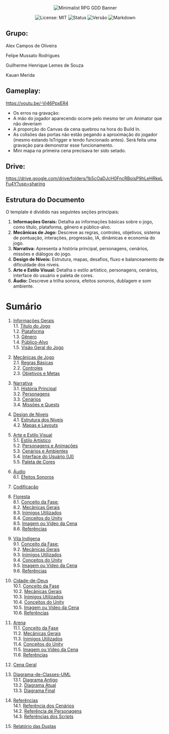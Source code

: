 <p align="center">
  <img src="https://i.ibb.co/56s7K8j/292330192-445386850928422-7259301303587158181-n-jpg.png" alt="Minimalist RPG GDD Banner">
</p>

<p align="center">
  <img src="https://img.shields.io/badge/License-MIT-yellow.svg?style=for-the-badge" alt="License: MIT">
  <img src="https://img.shields.io/badge/Status-Em%20Desenvolvimento-orange?style=for-the-badge" alt="Status">
  <img src="https://img.shields.io/badge/Versão-0.2.9-blue?style=for-the-badge" alt="Versão">
  <img src="https://img.shields.io/badge/Markdown-%23%23302c9b.svg?style=for-the-badge&logo=markdown&logoColor=white" alt="Markdown">

</p>

## Grupo:

 Alex Campos de Oliveira
 
 Felipe Mussato Rodrigues
 
 Guilherme Henrique Lemes de Souza
 
 Kauan Merida

## Gameplay:
https://youtu.be/-Vj46PpxER4

- Os erros na gravação:
- A mão do jogador aparecendo ocorre pelo mesmo ter um Animator que não deveriam
- A proporção do Canvas da cena quebrou na hora do Build In.
- As colisões das portas não estão pegando a aproximação do jogador (mesmo estando IsTrigger e tendo funcionado antes). Será feita uma gravação para demonstrar esse funcionamento.
- Mini mapa na primeira cena precisava ter sido setado.

## Drive:
https://drive.google.com/drive/folders/1b5cOaDJcH0FncRBoisP9hLeHRkeLFu4Y?usp=sharing


## Estrutura do Documento

O template é dividido nas seguintes seções principais:
1. **Informações Gerais:** Detalha as informações básicas sobre o jogo, como título, plataforma, gênero e público-alvo.
2. **Mecânicas de Jogo:** Descreve as regras, controles, objetivos, sistema de pontuação, interações, progressão, IA, dinâmicas e economia do jogo.
3. **Narrativa:** Apresenta a história principal, personagens, cenários, missões e diálogos do jogo.
4. **Design de Níveis:** Estrutura, mapas, desafios, fluxo e balanceamento de dificuldade dos níveis.
5. **Arte e Estilo Visual:** Detalha o estilo artístico, personagens, cenários, interface do usuário e paleta de cores.
6. **Áudio:** Descreve a trilha sonora, efeitos sonoros, dublagem e som ambiente.
<!--7. **Progresso e Salvamento:** Explica os sistemas de progressão e salvamento do jogo.
8. **Monetização:** Detalha o modelo de negócio e itens pagos.
9. **Testes e Qualidade:** Plano de testes e coleta de feedback dos jogadores.
10. **Conclusão:** Resume os principais pontos do GDD e os próximos passos no desenvolvimento do jogo.
-->
# Sumário

1. [Informações Gerais](https://github.com/Alex2024Campos/Amostradinhos_Cultural/wiki/1.-Informa%C3%A7%C3%B5es-Gerais)<br>
    1.1. [Título do Jogo](https://github.com/Alex2024Campos/Amostradinhos_Cultural/wiki/1.-Informa%C3%A7%C3%B5es-Gerais#11-título-do-jogo)<br>
    1.2. [Plataforma](https://github.com/Alex2024Campos/Amostradinhos_Cultural/wiki/1.-Informa%C3%A7%C3%B5es-Gerais#12-plataforma)<br>
    1.3. [Gênero](https://github.com/Alex2024Campos/Amostradinhos_Cultural/wiki/1.-Informa%C3%A7%C3%B5es-Gerais#13-gênero)<br>
    1.4. [Público-Alvo](https://github.com/Alex2024Campos/Amostradinhos_Cultural/wiki/1.-Informa%C3%A7%C3%B5es-Gerais#14-público-alvo)<br>
    1.5. [Visão Geral do Jogo](https://github.com/Alex2024Campos/Amostradinhos_Cultural/wiki/1.-Informa%C3%A7%C3%B5es-Gerais#15-visão-geral-do-jogo)<br>

2. [Mecânicas de Jogo](https://github.com/Alex2024Campos/Amostradinhos_Cultural/wiki/2.-Mecânicas-de-Jogo)<br>
    2.1. [Regras Básicas](https://github.com/Alex2024Campos/Amostradinhos_Cultural/wiki/2.-Mecânicas-de-Jogo#21-regras-básicas)<br>
    2.2. [Controles](https://github.com/Alex2024Campos/Amostradinhos_Cultural/wiki/2.-Mecânicas-de-Jogo#22-controles)<br>
    2.3. [Objetivos e Metas](https://github.com/Alex2024Campos/Amostradinhos_Cultural/wiki/2.-Mecânicas-de-Jogo#23-objetivos-e-metas)<br>

3. [Narrativa](https://github.com/Alex2024Campos/Amostradinhos_Cultural/wiki/3.-Narrativa)<br>
    3.1. [História Principal](https://github.com/Alex2024Campos/Amostradinhos_Cultural/wiki/3.-Narrativa#31-história-principal)<br>
     3.2. [Personagens](https://github.com/Alex2024Campos/Amostradinhos_Cultural/wiki/3.-Narrativa#32-personagens)<br>
    3.3. [Cenários](https://github.com/Alex2024Campos/Amostradinhos_Cultural/wiki/3.-Narrativa#33-cenários)<br>
    3.4. [Missões e Quests](https://github.com/Alex2024Campos/Amostradinhos_Cultural/wiki/3.-Narrativa#34-missões-e-quests)<br>

4. [Design de Níveis](https://github.com/Alex2024Campos/Amostradinhos_Cultural/wiki/4.-Design-de-Níveis)<br>
    4.1. [Estrutura dos Níveis](https://github.com/Alex2024Campos/Amostradinhos_Cultural/wiki/4.-Design-de-Níveis#41-estrutura-dos-níveis)<br>
    4.2. [Mapas e Layouts](https://github.com/Alex2024Campos/Amostradinhos_Cultural/wiki/4.-Design-de-Níveis#42-mapas-e-layouts)<br>

5. [Arte e Estilo Visual](https://github.com/Alex2024Campos/Amostradinhos_Cultural/wiki/5.-Arte-e-Estilo-Visual)<br>
    5.1. [Estilo Artístico](https://github.com/Alex2024Campos/Amostradinhos_Cultural/wiki/5.-Arte-e-Estilo-Visual#51-estilo-artístico)<br>
    5.2. [Personagens e Animações](https://github.com/Alex2024Campos/Amostradinhos_Cultural/wiki/5.-Arte-e-Estilo-Visual#52-personagens-e-animações)<br>
    5.3. [Cenários e Ambientes](https://github.com/Alex2024Campos/Amostradinhos_Cultural/wiki/5.-Arte-e-Estilo-Visual#53-cenários-e-ambientes)<br>
    5.4. [Interface do Usuário (UI)](https://github.com/Alex2024Campos/Amostradinhos_Cultural/wiki/5.-Arte-e-Estilo-Visual#54-interface-do-usuário-ui)<br>
    5.5. [Paleta de Cores](https://github.com/Alex2024Campos/Amostradinhos_Cultural/wiki/5.-Arte-e-Estilo-Visual#55-paleta-de-cores)<br>

6. [Áudio](https://github.com/Alex2024Campos/Amostradinhos_Cultural/wiki/6.-Áudio)<br>
    6.1. [Efeitos Sonoros](https://github.com/Alex2024Campos/Amostradinhos_Cultural/wiki/6.-Áudio#62-efeitos-sonoros)<br>

7. [Codificação](https://github.com/Alex2024Campos/Amostradinhos_Cultural/wiki/7.-Codifica%C3%A7%C3%A3o)<br>

8. [Floresta](https://github.com/Alex2024Campos/Amostradinhos_Cultural/wiki/8.-Floresta)<br>
   8.1. [Conceito da Fase:](https://github.com/Alex2024Campos/Amostradinhos_Cultural/wiki/8.-Floresta#81-conceito-da-fase)<br>
   8.2. [Mecânicas Gerais](https://github.com/Alex2024Campos/Amostradinhos_Cultural/wiki/8.-Floresta#82-mec%C3%A2nicas-gerais-da-cena)<br>
   8.3. [Inimigos Utilizados](http://github.com/Alex2024Campos/Amostradinhos_Cultural/wiki/8.-Floresta#83-inimigos-utilizados)<br>
   8.4. [Conceitos do Unity](https://github.com/Alex2024Campos/Amostradinhos_Cultural/wiki/8.-Floresta#84-conceitos-do-unity)<br>
   8.5. [Imagem ou Vídeo da Cena](https://github.com/Alex2024Campos/Amostradinhos_Cultural/wiki/8.-Floresta#85-imagem-ou-v%C3%ADdeo-da-cena)<br>
   8.6. [Referências](https://github.com/Alex2024Campos/Amostradinhos_Cultural/wiki/8.-Floresta#86-refer%C3%AAncias)<br>
   
9. [Vila Indígena](https://github.com/Alex2024Campos/Amostradinhos_Cultural/wiki/9.-Vila-Ind%C3%ADgena)<br>
   9.1. [Conceito da Fase:](https://github.com/Alex2024Campos/Amostradinhos_Cultural/wiki/9.-Vila-Ind%C3%ADgena#91-conceito-da-fase)<br>
   9.2. [Mecânicas Gerais](https://github.com/Alex2024Campos/Amostradinhos_Cultural/wiki/9.-Vila-Ind%C3%ADgena#92-mec%C3%A2nicas-gerais-da-cena)<br>
   9.3. [Inimigos Utilizados](https://github.com/Alex2024Campos/Amostradinhos_Cultural/wiki/9.-Vila-Ind%C3%ADgena#93-inimigos-utilizados)<br>
   9.4. [Conceitos do Unity](https://github.com/Alex2024Campos/Amostradinhos_Cultural/wiki/9.-Vila-Ind%C3%ADgena#94-conceitos-do-unity)<br>
   9.5. [Imagem ou Vídeo da Cena](https://github.com/Alex2024Campos/Amostradinhos_Cultural/wiki/9.-Vila-Ind%C3%ADgena#95-imagem-ou-v%C3%ADdeo-da-cena)<br>
   9.6. [Referências](https://github.com/Alex2024Campos/Amostradinhos_Cultural/wiki/9.-Vila-Ind%C3%ADgena#96-refer%C3%AAncias)<br>
   
10. [Cidade-de-Deus](https://github.com/Alex2024Campos/Amostradinhos_Cultural/wiki/10.-Cidade-de-Deus) <br>
   10.1. [Conceito da Fase](https://github.com/Alex2024Campos/Amostradinhos_Cultural/wiki/10.-Cidade-de-Deus#101-conceito-da-fase)<br>
   10.2. [Mecânicas Gerais](https://github.com/Alex2024Campos/Amostradinhos_Cultural/wiki/10.-Cidade-de-Deus#102-mec%C3%A2nicas-gerais-da-cena)<br>
   10.3. [Inimigos Utilizados](https://github.com/Alex2024Campos/Amostradinhos_Cultural/wiki/10.-Cidade-de-Deus#103-inimigos-utilizados)<br>
   10.4. [Conceitos do Unity](https://github.com/Alex2024Campos/Amostradinhos_Cultural/wiki/10.-Cidade-de-Deus#104-conceitos-do-unity)<br>
   10.5. [Imagem ou Vídeo da Cena](https://github.com/Alex2024Campos/Amostradinhos_Cultural/wiki/10.-Cidade-de-Deus#105-imagem-ou-v%C3%ADdeo-da-cena)<br>
   10.6. [Referências](https://github.com/Alex2024Campos/Amostradinhos_Cultural/wiki/10.-Cidade-de-Deus#106-refer%C3%AAncias)<br>
   
11. [Arena](https://github.com/Alex2024Campos/Amostradinhos_Cultural/wiki/11.-Arena) <br>
   11.1. [Conceito da Fase](https://github.com/Alex2024Campos/Amostradinhos_Cultural/wiki/11.-Arena#111-conceito-da-fase)<br> 
   11.2. [Mecânicas Gerais](https://github.com/Alex2024Campos/Amostradinhos_Cultural/wiki/11.-Arena#112-mec%C3%A2nicas-gerais-da-cena)<br>
   11.3. [Inimigos Utilizados](https://github.com/Alex2024Campos/Amostradinhos_Cultural/wiki/11.-Arena#113-inimigos-utilizados)<br>
   11.4. [Conceitos do Unity](https://github.com/Alex2024Campos/Amostradinhos_Cultural/wiki/11.-Arena#114-conceitos-do-unity)<br>
   11.5. [Imagem ou Vídeo da Cena](https://github.com/Alex2024Campos/Amostradinhos_Cultural/wiki/11.-Arena#115-imagem-ou-v%C3%ADdeo-da-cena)<br>
   11.6. [Referências](https://github.com/Alex2024Campos/Amostradinhos_Cultural/wiki/11.-Arena#116-refer%C3%AAncias-utilizados)<br>

12. [Cena Geral](https://github.com/Alex2024Campos/Amostradinhos_Cultural/wiki/12.-Cena-Geral)

13. [Diagrama-de-Classes-UML](https://github.com/Alex2024Campos/Amostradinhos_Cultural/wiki/13.-Diagrama-de-Classes-UML) <br>
    13.1. [Diagrama Antigo](https://github.com/Alex2024Campos/Amostradinhos_Cultural/wiki/13.-Diagrama-de-Classes-UML#131-diagrama-antigo)<br>
    13.2. [Diagrama Atual](https://github.com/Alex2024Campos/Amostradinhos_Cultural/wiki/13.-Diagrama-de-Classes-UML#132-diagrama-atual)<br>
    13.3. [Diagrama Final](https://github.com/Alex2024Campos/Amostradinhos_Cultural/wiki/13.-Diagrama-de-Classes-UML#133-diagrama-final-corrigido)<br>

14. [Referências](https://github.com/Alex2024Campos/Amostradinhos_Cultural/wiki/14.-Refer%C3%AAncias) <br>
    14.1. [Referência dos Cenários](https://github.com/Alex2024Campos/Amostradinhos_Cultural/wiki/14.-Refer%C3%AAncias#141-refer%C3%AAncias-dos-cen%C3%A1rios)<br>
    14.2. [Referência de Personagens](https://github.com/Alex2024Campos/Amostradinhos_Cultural/wiki/14.-Refer%C3%AAncias#142-refer%C3%AAncias-dos-personagens)<br>
    14.3. [Referências dos Scripts](https://github.com/Alex2024Campos/Amostradinhos_Cultural/wiki/14.-Refer%C3%AAncias#143-refer%C3%AAncias-dos-scripts)<br>

15. [Relatório das Duplas](https://github.com/Alex2024Campos/Amostradinhos_Cultural/wiki/15.-Relat%C3%B3rio)<br>
